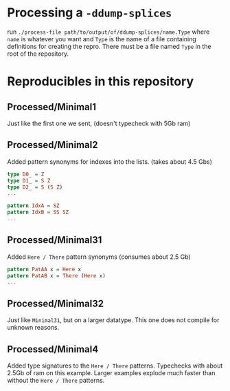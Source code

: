# Processing a `-ddump-splices`

run `./process-file path/to/output/of/ddump-splices/name.Type`
where `name` is whatever you want and `Type` is the name of 
a file containing definitions for creating the repro.
There must be a file named `Type` in the root of the repository.

# Reproducibles in this repository

## Processed/Minimal1

Just like the first one we sent, (doesn't typecheck with 5Gb ram)

## Processed/Minimal2

Added pattern synonyms for indexes into the lists. (takes about 4.5 Gbs)

```haskell
type D0_ = Z
type D1_ = S Z
type D2_ = S (S Z)
...

pattern IdxA = SZ
pattern IdxB = SS SZ
...
```

## Processed/Minimal31

Added `Here / There` pattern synonyms (consumes about 2.5 Gb)

```haskell
pattern PatAA x = Here x
pattern PatAB x = There (Here x)
...
```

## Processed/Minimal32

Just like `Minimal31`, but on a larger datatype. This one
does not compile for unknown reasons.

## Processed/Minimal4

Added type signatures to the `Here / There` patterns.
Typechecks with about 2.5Gb of ram on this example. 
Larger examples explode much faster than without the `Here / There` patterns.

